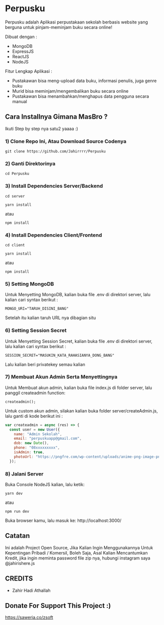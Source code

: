 # Perpusku
Perpusku adalah Aplikasi perpustakaan sekolah berbasis website yang berguna untuk pinjam-meminjam buku secara online!

Dibuat dengan :
- MongoDB
- ExpressJS
- ReactJS
- NodeJS

Fitur Lengkap Aplikasi :

- Pustakawan bisa meng-upload data buku, informasi penulis, juga genre buku
- Murid bisa meminjam/mengembalikan buku secara online
- Pustakawan bisa menambahkan/menghapus data pengguna secara manual

## Cara Installnya Gimana MasBro ?

Ikuti Step by step nya satu2 yaaaa :)

### 1) Clone Repo Ini, Atau Download Source Codenya
```
git clone https://github.com/Jahirrrr/Perpusku
```

### 2) Ganti Direktorinya
```
cd Perpusku
```
### 3) Install Dependencies Server/Backend
```
cd server
```

```
yarn install
```

atau

```
npm install
```

### 4) Install Dependencies Client/Frontend
```
cd client
```

```
yarn install
```

atau

```
npm install
```


### 5) Setting MongoDB

Untuk Menyetting MongoDB, kalian buka file .env di direktori server, lalu kalian cari syntax berikut :

```
MONGO_URI="TARUH_DISINI_BANG"
```
Setelah itu kalian taruh URL nya dibagian situ

### 6) Setting Session Secret

Untuk Menyetting Session Secret, kalian buka file .env di direktori server, lalu kalian cari syntax berikut :

```
SESSION_SECRET="MASUKIN_KATA_RAHASIANYA_DONG_BANG"
```
Lalu kalian beri privatekey semau kalian


### 7) Membuat Akun Admin Serta Menyettingnya

Untuk Membuat akun admin, kalian buka file index.js di folder server, lalu
panggil createadmin function:

```
createadmin();
```
Untuk custom akun admin, silakan kalian buka folder server/createAdmin.js, lalu ganti di kode berikut ini :

```js
var createadmin = async (res) => {
  const user = new User({
    name: "Admin Sekolah",
    email: "perpuskuapp@gmail.com",
    dob: new Date(),
    phone: "08xxxxxxxxx",
    isAdmin: true,
    photoUrl: "https://pngfre.com/wp-content/uploads/anime-png-image-pngfre-1.jpg"
  });
```

### 8) Jalani Server

Buka Console NodeJS kalian, lalu ketik:
```
yarn dev
```

atau

```
npm run dev
```


Buka browser kamu, lalu masuk ke:
http://localhost:3000/

## Catatan
Ini adalah Project Open Source, Jika Kalian Ingin Menggunakannya Untuk Kepentingan Pribadi / Komersil, Boleh Saja, Asal Kalian Mencantumkan Kredit, jika ingin meminta password file zip nya, hubungi instagram saya @jahirishere.js

## CREDITS
- Zahir Hadi Athallah

## Donate For Support This Project :)
https://saweria.co/zsoft